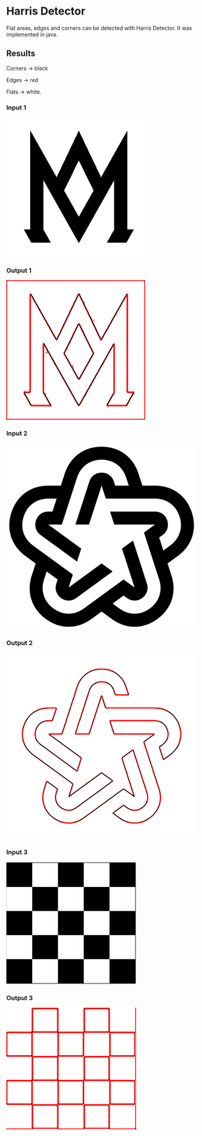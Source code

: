 # Harris Detector

Flat areas, edges and corners can be detected with Harris Detector. It was implemented in java.

## Results

Corners -> black

Edges -> red

Flats -> white.

### Input 1

![Input](https://github.com/cinarizasyon/harris-detector/blob/master/mc.jpg)

### Output 1
![Input](https://github.com/cinarizasyon/harris-detector/blob/master/output3.png)


### Input 2

![Input](https://github.com/cinarizasyon/harris-detector/blob/master/dd.png)

### Output 2
![Input](https://github.com/cinarizasyon/harris-detector/blob/master/output2.png)



### Input 3

![Input](https://github.com/cinarizasyon/harris-detector/blob/master/resim.PNG)

### Output 3
![Input](https://github.com/cinarizasyon/harris-detector/blob/master/output1.png)

